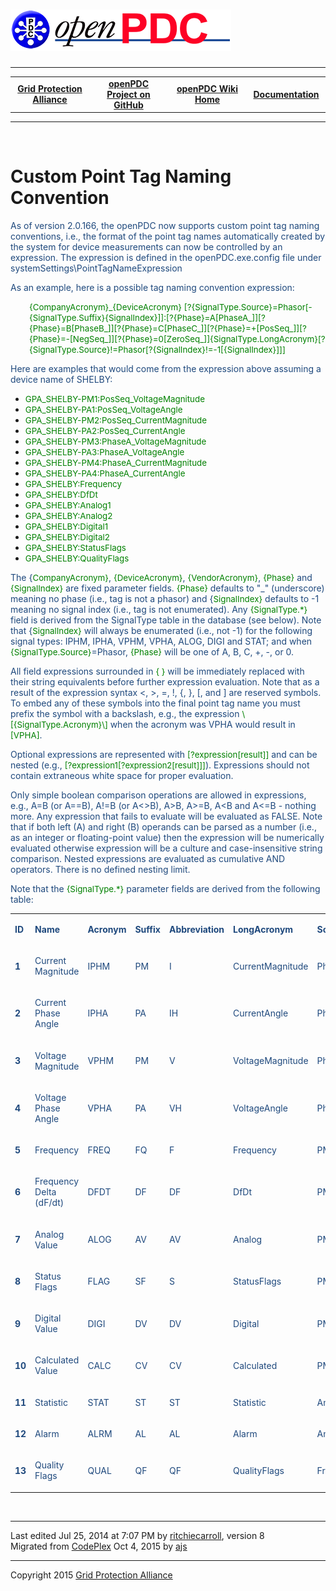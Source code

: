 <html lang="en" xmlns="http://www.w3.org/1999/xhtml">
<head>
<meta charset="utf-8" />
</head>
<body>
<!--HtmlToGmd.Body-->
<h1><a href="https://github.com/GridProtectionAlliance/openPDC/tree/master/Source/Documentation/wiki/openPDC_Home.md"><img src="https://github.com/GridProtectionAlliance/openPDC/blob/master/Source/Documentation/wiki/openPDC_Logo.png" alt="The Open Source Phasor Data Concentrator" /></a></h1>
<hr />
<div id="NavigationMenu">
<table style="width: 100%; border-collapse: collapse; border: 0px solid gray;">
<tr>
<td style="width: 25%; text-align:center;"><b><a href="http://www.gridprotectionalliance.org">Grid Protection Alliance</a></b></td>
<td style="width: 25%; text-align:center;"><b><a href="https://github.com/GridProtectionAlliance/openPDC">openPDC Project on GitHub</a></b></td>
<td style="width: 25%; text-align:center;"><b><a href="https://github.com/GridProtectionAlliance/openPDC/tree/master/Source/Documentation/wiki/openPDC_Home.md">openPDC Wiki Home</a></b></td>
<td style="width: 25%; text-align:center;"><b><a href="https://github.com/GridProtectionAlliance/openPDC/tree/master/Source/Documentation/wiki/openPDC_Documentation_Home.md">Documentation</a></b></td>
</tr>
</table>
</div>
<hr />
<!--/HtmlToGmd.Body-->
<div class="WikiContent">
<div class="wikidoc">
<p>&nbsp;</p>
<h1>Custom Point Tag Naming Convention</h1>
<p><span style="color:#1f497d">As of version 2.0.166, the openPDC now supports custom point tag naming conventions, i.e., the format of the point tag names automatically created by the system for device measurements can now be controlled by an expression.&nbsp;The
 expression is defined in the openPDC.exe.config file under systemSettings\PointTagNameExpression</span></p>
<p><span style="color:#1f497d">As an example, here is a possible tag naming convention expression:</span></p>
<p style="padding-left:30px"><span style="font-size:10pt; color:green">{CompanyAcronym}_{DeviceAcronym}</span>
<span style="font-size:10pt; color:green">[?{SignalType.Source}=Phasor[-{SignalType.Suffix}{SignalIndex}]]:[?{Phase}=A[PhaseA_]][?{Phase}=B[PhaseB_]][?{Phase}=C[PhaseC_]][?{Phase}=&#43;[PosSeq_]][?{Phase}=-[NegSeq_]][?{Phase}=0[ZeroSeq_]]{SignalType.LongAcronym}[?{SignalType.Source}!=Phasor[?{SignalIndex}!=-1[{SignalIndex}]]]</span></p>
<p><span style="color:#1f497d">Here are examples that would come from the expression above assuming a device name of SHELBY:</span></p>
<ul>
<li><span style="font-size:10pt; color:green">GPA_SHELBY-PM1:PosSeq_VoltageMagnitude</span>
</li><li><span style="font-size:10pt; color:green">GPA_SHELBY-PA1:PosSeq_VoltageAngle</span>
</li><li><span style="font-size:10pt; color:green">GPA_SHELBY-PM2:PosSeq_CurrentMagnitude</span>
</li><li><span style="font-size:10pt; color:green">GPA_SHELBY-PA2:PosSeq_CurrentAngle</span>
</li><li><span style="font-size:10pt; color:green">GPA_SHELBY-PM3:PhaseA_VoltageMagnitude</span>
</li><li><span style="font-size:10pt; color:green">GPA_SHELBY-PA3:PhaseA_VoltageAngle</span>
</li><li><span style="font-size:10pt; color:green">GPA_SHELBY-PM4:PhaseA_CurrentMagnitude</span>
</li><li><span style="font-size:10pt; color:green">GPA_SHELBY-PA4:PhaseA_CurrentAngle</span>
</li><li><span style="font-size:10pt; color:green">GPA_SHELBY:Frequency</span> </li><li><span style="font-size:10pt; color:green">GPA_SHELBY:DfDt</span> </li><li><span style="font-size:10pt; color:green">GPA_SHELBY:Analog1</span> </li><li><span style="font-size:10pt; color:green">GPA_SHELBY:Analog2</span> </li><li><span style="font-size:10pt; color:green">GPA_SHELBY:Digital1</span> </li><li><span style="font-size:10pt; color:green">GPA_SHELBY:Digital2</span> </li><li><span style="font-size:10pt; color:green">GPA_SHELBY:StatusFlags</span> </li><li><span style="font-size:10pt; color:green">GPA_SHELBY:QualityFlags</span> </li></ul>
<p><span style="color:#1f497d">The {</span><span style="font-size:10pt; color:green">CompanyAcronym}</span><span style="color:#1f497d">,
</span><span style="font-size:10pt; color:green">{DeviceAcronym}</span><span style="color:#1f497d">,
</span><span style="font-size:10pt; color:green">{VendorAcronym}</span><span style="color:#1f497d">,
</span><span style="font-size:10pt; color:green">{Phase}</span><span style="color:#1f497d"> and
</span><span style="font-size:10pt; color:green">{SignalIndex}</span><span style="color:#1f497d"> are fixed parameter fields.
</span><span style="font-size:10pt; color:green">{Phase}</span><span style="color:#1f497d"> defaults to &quot;_&quot; (underscore) meaning no phase (i.e., tag is not a phasor) and {</span><span style="font-size:10pt; color:green">SignalIndex}</span><span style="color:#1f497d">
 defaults to -1 meaning no signal index (i.e., tag is not enumerated). Any </span>
<span style="font-size:10pt; color:green">{SignalType.*} </span><span style="color:#1f497d">field is derived from the SignalType table in the database (see below). Note that {</span><span style="font-size:10pt; color:green">SignalIndex}</span><span style="color:#1f497d">
 will always be enumerated (i.e., not -1) for the following signal types: IPHM, IPHA, VPHM, VPHA, ALOG, DIGI and STAT; and when
</span><span style="font-size:10pt; color:green">{SignalType.Source}</span><span style="color:#1f497d">=Phasor,
</span><span style="font-size:10pt; color:green">{Phase}</span><span style="color:#1f497d"> will be one of A, B, C, &#43;, -, or 0.</span></p>
<p><span style="color:#1f497d">All field expressions surrounded in&nbsp;</span><span style="font-size:10pt; color:green">{&nbsp;}
</span><span style="color:#1f497d">will be immediately replaced with their string equivalents before further expression evaluation. Note that as a result of the expression syntax &lt;, &gt;, =, !, {, }, [, and ] are reserved symbols. To embed any of these symbols
 into the final point tag name you must prefix the symbol with a backslash, e.g., the expression
</span><span style="font-size:10pt; color:green">\[{SignalType.Acronym}\] </span>
<span style="color:#1f497d">when the acronym was VPHA would result in </span><span style="font-size:10pt; color:green">[VPHA]</span><span style="color:#1f497d">.</span></p>
<p><span style="color:#1f497d">Optional expressions are represented with </span><span style="font-size:10pt; color:green">[?expression[result]]</span><span style="color:#1f497d"> and can be nested (e.g.,
<span style="font-size:10pt; color:green">[?expression1[<font size="2" color="#008000">?expression2[result]</font>]]</span>). Expressions should not contain extraneous white space for proper evaluation.</span></p>
<p><span style="color:#1f497d">Only simple boolean comparison operations are allowed in expressions, e.g., A=B (or A==B), A!=B (or A&lt;&gt;B), A&gt;B, A&gt;=B, A&lt;B and A&lt;=B - nothing more. Any expression that fails to evaluate will be evaluated as FALSE.
 Note that if both left (A) and right (B) operands can be parsed as a number (i.e., as an integer or floating-point value) then the expression will be numerically evaluated otherwise expression will be a culture and case-insensitive string comparison. Nested
 expressions are evaluated as cumulative AND operators. There is no defined nesting limit.</span></p>
<p><span style="color:#1f497d">Note that the </span><span style="font-size:10pt; color:green">{SignalType.*}</span><span style="color:#1f497d"> parameter fields are derived from the following table:</span></p>
<table width="769">
<tbody>
<tr>
<td width="36">
<p><strong><span style="color:#1f497d">ID</span></strong></p>
</td>
<td width="169">
<p><strong><span style="color:#1f497d">Name</span></strong></p>
</td>
<td width="77">
<p><strong><span style="color:#1f497d">Acronym</span></strong></p>
</td>
<td width="57">
<p><strong><span style="color:#1f497d">Suffix</span></strong></p>
</td>
<td width="101">
<p><strong><span style="color:#1f497d">Abbreviation</span></strong></p>
</td>
<td width="136">
<p><strong><span style="color:#1f497d">LongAcronym</span></strong></p>
</td>
<td width="64">
<p><strong><span style="color:#1f497d">Source</span></strong></p>
</td>
<td width="126">
<p><strong><span style="color:#1f497d">EngineeringUnits</span></strong></p>
</td>
</tr>
<tr>
<td width="36">
<p><strong><span style="color:#1f497d">1</span></strong></p>
</td>
<td width="169">
<p><span style="color:#1f497d">Current Magnitude</span></p>
</td>
<td width="77">
<p><span style="color:#1f497d">IPHM</span></p>
</td>
<td width="57">
<p><span style="color:#1f497d">PM</span></p>
</td>
<td width="101">
<p><span style="color:#1f497d">I</span></p>
</td>
<td width="136">
<p><span style="color:#1f497d">CurrentMagnitude</span></p>
</td>
<td width="64">
<p><span style="color:#1f497d">Phasor</span></p>
</td>
<td width="126">
<p><span style="color:#1f497d">Amps</span></p>
</td>
</tr>
<tr>
<td width="36">
<p><strong><span style="color:#1f497d">2</span></strong></p>
</td>
<td width="169">
<p><span style="color:#1f497d">Current Phase Angle</span></p>
</td>
<td width="77">
<p><span style="color:#1f497d">IPHA</span></p>
</td>
<td width="57">
<p><span style="color:#1f497d">PA</span></p>
</td>
<td width="101">
<p><span style="color:#1f497d">IH</span></p>
</td>
<td width="136">
<p><span style="color:#1f497d">CurrentAngle</span></p>
</td>
<td width="64">
<p><span style="color:#1f497d">Phasor</span></p>
</td>
<td width="126">
<p><span style="color:#1f497d">Degrees</span></p>
</td>
</tr>
<tr>
<td width="36">
<p><strong><span style="color:#1f497d">3</span></strong></p>
</td>
<td width="169">
<p><span style="color:#1f497d">Voltage Magnitude</span></p>
</td>
<td width="77">
<p><span style="color:#1f497d">VPHM</span></p>
</td>
<td width="57">
<p><span style="color:#1f497d">PM</span></p>
</td>
<td width="101">
<p><span style="color:#1f497d">V</span></p>
</td>
<td width="136">
<p><span style="color:#1f497d">VoltageMagnitude</span></p>
</td>
<td width="64">
<p><span style="color:#1f497d">Phasor</span></p>
</td>
<td width="126">
<p><span style="color:#1f497d">Volts</span></p>
</td>
</tr>
<tr>
<td width="36">
<p><strong><span style="color:#1f497d">4</span></strong></p>
</td>
<td width="169">
<p><span style="color:#1f497d">Voltage Phase Angle</span></p>
</td>
<td width="77">
<p><span style="color:#1f497d">VPHA</span></p>
</td>
<td width="57">
<p><span style="color:#1f497d">PA</span></p>
</td>
<td width="101">
<p><span style="color:#1f497d">VH</span></p>
</td>
<td width="136">
<p><span style="color:#1f497d">VoltageAngle</span></p>
</td>
<td width="64">
<p><span style="color:#1f497d">Phasor</span></p>
</td>
<td width="126">
<p><span style="color:#1f497d">Degrees</span></p>
</td>
</tr>
<tr>
<td width="36">
<p><strong><span style="color:#1f497d">5</span></strong></p>
</td>
<td width="169">
<p><span style="color:#1f497d">Frequency</span></p>
</td>
<td width="77">
<p><span style="color:#1f497d">FREQ</span></p>
</td>
<td width="57">
<p><span style="color:#1f497d">FQ</span></p>
</td>
<td width="101">
<p><span style="color:#1f497d">F</span></p>
</td>
<td width="136">
<p><span style="color:#1f497d">Frequency</span></p>
</td>
<td width="64">
<p><span style="color:#1f497d">PMU</span></p>
</td>
<td width="126">
<p><span style="color:#1f497d">Hz</span></p>
</td>
</tr>
<tr>
<td width="36">
<p><strong><span style="color:#1f497d">6</span></strong></p>
</td>
<td width="169">
<p><span style="color:#1f497d">Frequency Delta (dF/dt)</span></p>
</td>
<td width="77">
<p><span style="color:#1f497d">DFDT</span></p>
</td>
<td width="57">
<p><span style="color:#1f497d">DF</span></p>
</td>
<td width="101">
<p><span style="color:#1f497d">DF</span></p>
</td>
<td width="136">
<p><span style="color:#1f497d">DfDt</span></p>
</td>
<td width="64">
<p><span style="color:#1f497d">PMU</span></p>
</td>
<td width="126">
<p><span style="color:#1f497d">&nbsp;</span></p>
</td>
</tr>
<tr>
<td width="36">
<p><strong><span style="color:#1f497d">7</span></strong></p>
</td>
<td width="169">
<p><span style="color:#1f497d">Analog Value</span></p>
</td>
<td width="77">
<p><span style="color:#1f497d">ALOG</span></p>
</td>
<td width="57">
<p><span style="color:#1f497d">AV</span></p>
</td>
<td width="101">
<p><span style="color:#1f497d">AV</span></p>
</td>
<td width="136">
<p><span style="color:#1f497d">Analog</span></p>
</td>
<td width="64">
<p><span style="color:#1f497d">PMU</span></p>
</td>
<td width="126">
<p><span style="color:#1f497d">&nbsp;</span></p>
</td>
</tr>
<tr>
<td width="36">
<p><strong><span style="color:#1f497d">8</span></strong></p>
</td>
<td width="169">
<p><span style="color:#1f497d">Status Flags</span></p>
</td>
<td width="77">
<p><span style="color:#1f497d">FLAG</span></p>
</td>
<td width="57">
<p><span style="color:#1f497d">SF</span></p>
</td>
<td width="101">
<p><span style="color:#1f497d">S</span></p>
</td>
<td width="136">
<p><span style="color:#1f497d">StatusFlags</span></p>
</td>
<td width="64">
<p><span style="color:#1f497d">PMU</span></p>
</td>
<td width="126">
<p><span style="color:#1f497d">&nbsp;</span></p>
</td>
</tr>
<tr>
<td width="36">
<p><strong><span style="color:#1f497d">9</span></strong></p>
</td>
<td width="169">
<p><span style="color:#1f497d">Digital Value</span></p>
</td>
<td width="77">
<p><span style="color:#1f497d">DIGI</span></p>
</td>
<td width="57">
<p><span style="color:#1f497d">DV</span></p>
</td>
<td width="101">
<p><span style="color:#1f497d">DV</span></p>
</td>
<td width="136">
<p><span style="color:#1f497d">Digital</span></p>
</td>
<td width="64">
<p><span style="color:#1f497d">PMU</span></p>
</td>
<td width="126">
<p><span style="color:#1f497d">&nbsp;</span></p>
</td>
</tr>
<tr>
<td width="36">
<p><strong><span style="color:#1f497d">10</span></strong></p>
</td>
<td width="169">
<p><span style="color:#1f497d">Calculated Value</span></p>
</td>
<td width="77">
<p><span style="color:#1f497d">CALC</span></p>
</td>
<td width="57">
<p><span style="color:#1f497d">CV</span></p>
</td>
<td width="101">
<p><span style="color:#1f497d">CV</span></p>
</td>
<td width="136">
<p><span style="color:#1f497d">Calculated</span></p>
</td>
<td width="64">
<p><span style="color:#1f497d">PMU</span></p>
</td>
<td width="126">
<p><span style="color:#1f497d">&nbsp;</span></p>
</td>
</tr>
<tr>
<td width="36">
<p><strong><span style="color:#1f497d">11</span></strong></p>
</td>
<td width="169">
<p><span style="color:#1f497d">Statistic</span></p>
</td>
<td width="77">
<p><span style="color:#1f497d">STAT</span></p>
</td>
<td width="57">
<p><span style="color:#1f497d">ST</span></p>
</td>
<td width="101">
<p><span style="color:#1f497d">ST</span></p>
</td>
<td width="136">
<p><span style="color:#1f497d">Statistic</span></p>
</td>
<td width="64">
<p><span style="color:#1f497d">Any</span></p>
</td>
<td width="126">
<p><span style="color:#1f497d">&nbsp;</span></p>
</td>
</tr>
<tr>
<td width="36">
<p><strong><span style="color:#1f497d">12</span></strong></p>
</td>
<td width="169">
<p><span style="color:#1f497d">Alarm</span></p>
</td>
<td width="77">
<p><span style="color:#1f497d">ALRM</span></p>
</td>
<td width="57">
<p><span style="color:#1f497d">AL</span></p>
</td>
<td width="101">
<p><span style="color:#1f497d">AL</span></p>
</td>
<td width="136">
<p><span style="color:#1f497d">Alarm</span></p>
</td>
<td width="64">
<p><span style="color:#1f497d">Any</span></p>
</td>
<td width="126">
<p><span style="color:#1f497d">&nbsp;</span></p>
</td>
</tr>
<tr>
<td width="36">
<p><strong><span style="color:#1f497d">13</span></strong></p>
</td>
<td width="169">
<p><span style="color:#1f497d">Quality Flags</span></p>
</td>
<td width="77">
<p><span style="color:#1f497d">QUAL</span></p>
</td>
<td width="57">
<p><span style="color:#1f497d">QF</span></p>
</td>
<td width="101">
<p><span style="color:#1f497d">QF</span></p>
</td>
<td width="136">
<p><span style="color:#1f497d">QualityFlags</span></p>
</td>
<td width="64">
<p><span style="color:#1f497d">Frame</span></p>
</td>
<td width="126">
<p><span style="color:#1f497d">&nbsp;</span></p>
</td>
</tr>
</tbody>
</table>
<p><span style="color:#1f497d">&nbsp;</span></p>
</div>
</div>
<div id="footer">
<hr />
Last edited <span class="smartDate" title="7/25/2014 7:07:57 PM" LocalTimeTicks="1406340477">Jul 25, 2014 at 7:07 PM</span> by <a id="wikiEditByLink" href="https://github.com/GridProtectionAlliance/openPDC/tree/master/Source/Documentation/wiki/Contributors/ritchiecarroll.md">ritchiecarroll</a>, version 8<br />
Migrated from <a href="http://openpdc.codeplex.com/wikipage?title=Custom%20Point%20Tag%20Naming%20Convention">CodePlex</a> Oct 4, 2015 by <a href="https://github.com/GridProtectionAlliance/openPDC/tree/master/Source/Documentation/wiki/Contributors/ajstadlin.md">ajs</a>
</div>
<!--HtmlToGmd.Foot-->
<div id="copyright">
<hr />
Copyright 2015 <a href="http://www.gridprotectionoalliance.org">Grid Protection Alliance</a>
</div>
<!--/HtmlToGmd.Foot-->
</body>
</html>
